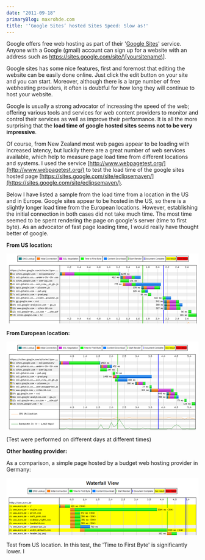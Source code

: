 ```yaml
---
date: "2011-09-18"
primaryBlog: maxrohde.com
title: '‘Google Sites’ hosted Sites Speed: Slow as!'
---
```


Google offers free web hosting as part of their '[Google Sites](https://sites.google.com/)' service. Anyone with a Google (gmail) account can sign up for a website with an address such as https://sites.google.com/site/\[yoursitename\].

Google sites has some nice features, first and foremost that editing the website can be easily done online. Just click the edit button on your site and you can start. Moreover, although there is a large number of free webhosting providers, it often is doubtful for how long they will continue to host your website.

Google is usually a strong advocator of increasing the speed of the web; offering various tools and services for web content providers to monitor and control their services as well as improve their performance. It is all the more surprising that the **load time of google hosted sites seems not to be very impressive**.

Of course, from New Zealand most web pages appear to be loading with increased latency, but luckily there are a great number of web services available, which help to measure page load time from different locations and systems. I used the service [http://www.webpagetest.org/](http://www.webpagetest.org/) to test the load time of the google sites hosted page [https://sites.google.com/site/eclipsemaven/](https://sites.google.com/site/eclipsemaven/).

Below I have listed a sample from the load time from a location in the US and in Europe. Google sites appear to be hosted in the US, so there is a slightly longer load time from the European locations. However, establishing the initial connection in both cases did not take much time. The most time seemed to be spent rendering the page on google's server (time to first byte). As an advocator of fast page loading time, I would really have thought better of google.

**From US location:**

![](images/091811_2316_googlesites11.png)

**From European location:**

![](images/091811_2316_googlesites21.png)

(Test were performed on different days at different times)

**Other hosting provider:**

As a comparison, a simple page hosted by a budget web hosting provider in Germany:

![](images/091811_2316_googlesites3.png)

Test from US location. In this test, the 'Time to First Byte' is significantly lower. I